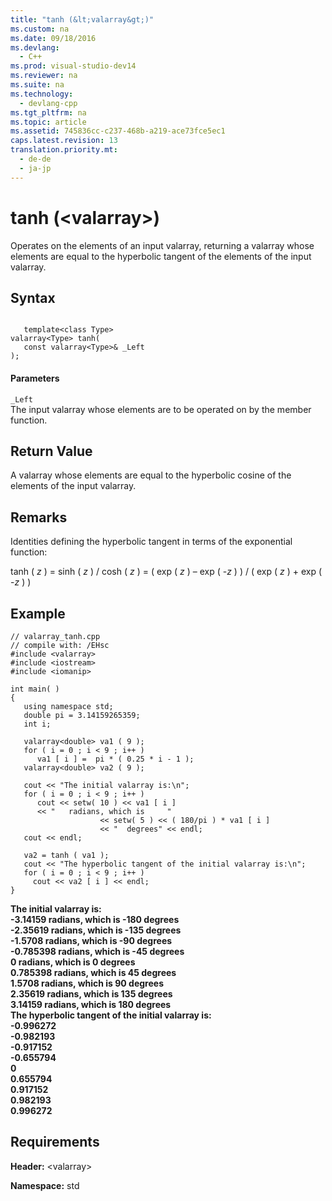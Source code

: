 ```yaml
---
title: "tanh (&lt;valarray&gt;)"
ms.custom: na
ms.date: 09/18/2016
ms.devlang: 
  - C++
ms.prod: visual-studio-dev14
ms.reviewer: na
ms.suite: na
ms.technology: 
  - devlang-cpp
ms.tgt_pltfrm: na
ms.topic: article
ms.assetid: 745836cc-c237-468b-a219-ace73fce5ec1
caps.latest.revision: 13
translation.priority.mt: 
  - de-de
  - ja-jp
---
```

# tanh (&lt;valarray&gt;)
Operates on the elements of an input valarray, returning a valarray whose elements are equal to the hyperbolic tangent of the elements of the input valarray.  
  
## Syntax  
  
```  
  
   template<class Type>  
valarray<Type> tanh(  
   const valarray<Type>& _Left  
);  
```  
  
#### Parameters  
 `_Left`  
 The input valarray whose elements are to be operated on by the member function.  
  
## Return Value  
 A valarray whose elements are equal to the hyperbolic cosine of the elements of the input valarray.  
  
## Remarks  
 Identities defining the hyperbolic tangent in terms of the exponential function:  
  
 tanh ( *z* ) = sinh ( *z* ) / cosh ( *z* ) = ( exp ( *z* ) – exp ( -*z* ) ) / ( exp ( *z* ) + exp ( -*z* ) )  
  
## Example  
  
```  
// valarray_tanh.cpp  
// compile with: /EHsc  
#include <valarray>  
#include <iostream>  
#include <iomanip>  
  
int main( )  
{  
   using namespace std;  
   double pi = 3.14159265359;  
   int i;  
  
   valarray<double> va1 ( 9 );  
   for ( i = 0 ; i < 9 ; i++ )   
      va1 [ i ] =  pi * ( 0.25 * i - 1 );  
   valarray<double> va2 ( 9 );  
  
   cout << "The initial valarray is:\n";  
   for ( i = 0 ; i < 9 ; i++ )  
      cout << setw( 10 ) << va1 [ i ]  
      << "   radians, which is     "  
                    << setw( 5 ) << ( 180/pi ) * va1 [ i ]  
                    << "  degrees" << endl;  
   cout << endl;  
  
   va2 = tanh ( va1 );  
   cout << "The hyperbolic tangent of the initial valarray is:\n";  
   for ( i = 0 ; i < 9 ; i++ )  
     cout << va2 [ i ] << endl;  
}  
```  
  
 **The initial valarray is:**  
 **-3.14159   radians, which is      -180  degrees**  
 **-2.35619   radians, which is      -135  degrees**  
 **-1.5708   radians, which is       -90  degrees**  
 **-0.785398   radians, which is       -45  degrees**  
 **0   radians, which is         0  degrees**  
 **0.785398   radians, which is        45  degrees**  
 **1.5708   radians, which is        90  degrees**  
 **2.35619   radians, which is       135  degrees**  
 **3.14159   radians, which is       180  degrees**  
**The hyperbolic tangent of the initial valarray is:**  
**-0.996272**  
**-0.982193**  
**-0.917152**  
**-0.655794**  
**0**  
**0.655794**  
**0.917152**  
**0.982193**  
**0.996272**   
## Requirements  
 **Header:** <valarray\>  
  
 **Namespace:** std